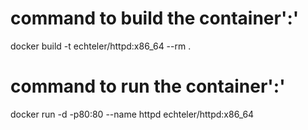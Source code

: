 
# command to build the container':'

docker build -t echteler/httpd:x86_64 --rm .

# command to run the container':'

docker run -d -p80:80 --name httpd echteler/httpd:x86_64